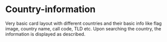 # Country-information
Very basic card layout with different countries and their basic info like flag image, country name, call code, TLD etc.
Upon searching the country, the information is displayed as described.
